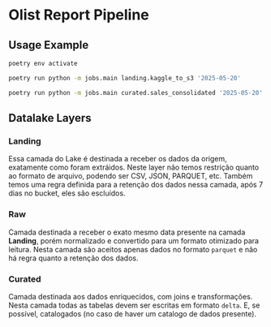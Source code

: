 # Olist Report Pipeline

## Usage Example
```bash
poetry env activate
```

```bash
poetry run python -m jobs.main landing.kaggle_to_s3 '2025-05-20'
```

```bash
poetry run python -m jobs.main curated.sales_consolidated '2025-05-20'
```

## Datalake Layers
### Landing
Essa camada do Lake é destinada a receber os dados da origem, exatamente como foram extráidos. Neste layer não temos restrição quanto ao formato de arquivo, podendo ser CSV, JSON, PARQUET, etc. 
Também temos uma regra definida para a retenção dos dados nessa camada, após 7 dias no bucket, eles são escluídos.

### Raw
Camada destinada a receber o exato mesmo data presente na camada **Landing**, porém normalizado e convertido para um formato otimizado para leitura. Nesta camada são aceitos apenas dados no formato `parquet` e não há regra quanto a retenção dos dados.

### Curated
Camada destinada aos dados enriquecidos, com joins e transformações. Nesta camada todas as tabelas devem ser escritas em formato `delta`. E, se possível, catalogados (no caso de haver um catalogo de dados presente).
